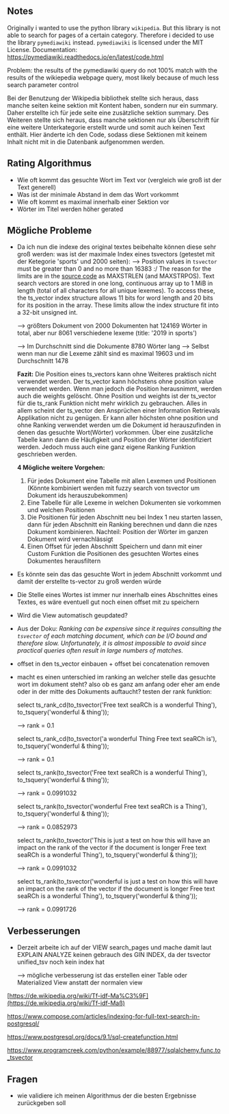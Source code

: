 ## Notes

Originally i wanted to use the python library `wikipedia`.
But this library is not able to search for pages of a certain category.
Therefore i decided to use the library `pymediawiki` instead.
`pymediawiki` is licensed under the MIT License.
Documentation: https://pymediawiki.readthedocs.io/en/latest/code.html

Problem: the results of the pymediawiki query do not 100% match with the results of the wikiepedia webpage query, most likely because of much less search parameter control



Bei der Benutzung der Wikipedia bibliothek stellte sich heraus, dass manche seiten keine sektion mit Kontent haben, sondern nur ein summary. Daher erstellte ich für jede seite eine zusätzliche sektion summary. Des Weiteren stellte sich heraus, dass manche sektionen nur als Überschrift für eine weitere Unterkategorie erstellt wurde und somit auch keinen Text enthält. Hier änderte ich den Code, sodass diese Sektionen mit keinem Inhalt nicht mit in die Datenbank aufgenommen werden.



## Rating Algorithmus

- Wie oft kommt das gesuchte Wort im Text vor (vergleich wie groß ist der Text generell)
- Was ist der minimale Abstand in dem das Wort vorkommt
- Wie oft kommt es maximal innerhalb einer Sektion vor
- Wörter im Titel werden höher gerated



## Mögliche Probleme

- Da ich nun die indexe des original textes beibehalte können diese sehr groß werden:
  was ist der maximale Index eines tsvectors (getestet mit der Ketegorie 'sports' und 2000 seiten):
  --> Position values in `tsvector` must be greater than 0 and no more than 16383 :/
  The reason for the limits are in the [source code](http://doxygen.postgresql.org/ts__type_8h_source.html) as MAXSTRLEN (and MAXSTRPOS). Text search vectors are stored in one long, continuous array up to 1 MiB in length (total of all characters for all unique lexemes). To access these, the ts_vector index structure allows 11 bits for word length and 20 bits for its position in the array. These limits allow the index structure fit into a 32-bit unsigned int.

  --> größters Dokument von 2000 Dokumenten hat 124169 Wörter in total, aber nur 8061 verschiedene lexeme (title: '2019 in sports')

  --> Im Durchschnitt sind die Dokumente 8780 Wörter lang
  --> Selbst wenn man nur die Lexeme zählt sind es maximal 19603 und im Durchschnitt  1478

  **Fazit:**
  Die Position eines ts_vectors kann ohne Weiteres praktisch nicht verwendet werden.
  Der ts_vector kann höchstens ohne position value verwendet werden.
  Wenn man jedoch die Position herausnimmt, werden auch die weights gelöscht.
  Ohne Position und weights ist der ts_vector für die ts_rank Funktion nicht mehr wirklich zu gebrauchen.
  Alles in allem scheint der ts_vector den Ansprüchen einer Information Retrievals Applikation nicht zu genügen.
  Er kann aller höchsten ohne position und ohne Ranking verwendet werden um die Dokument id herauszufinden in denen das gesuchte Wort(Wörter) vorkommen.
  Über eine zusätzliche Tabelle kann dann die Häufigkeit und Position der Wörter identifiziert werden.
  Jedoch muss auch eine ganz eigene Ranking Funktion geschrieben werden.

  **4 Mögliche weitere Vorgehen:**

  1. Für jedes Dokument eine Tabelle mit allen Lexemen und Positionen (Könnte kombiniert werden mit fuzzy search von tsvector um Dokument ids herauszubekommen)
  2. Eine Tabelle für alle Lexeme in welchen Dokumenten sie vorkommen und welchen Positionen
  3. Die Positionen für jeden Abschnitt neu bei Index 1 neu starten lassen, dann für jeden Abschnitt ein Ranking berechnen und dann die nzes Dokument kombinieren.
     Nachteil: Position der Wörter im ganzen Dokument wird vernachlässigt
  4. Einen Offset für jeden Abschnitt Speichern und dann mit einer Custom Funktion die Positionen des gesuchten Wortes eines Dokumentes herausfiltern

- Es könnte sein das das gesuchte Wort in jedem Abschnitt vorkommt und damit der erstellte ts-vector zu groß werden würde

- Die Stelle eines Wortes ist immer nur innerhalb eines Abschnittes eines Textes, es wäre eventuell gut noch einen offset mit zu speichern

- Wird die View automatisch geupdated?

- Aus der Doku: *Ranking can be expensive since it requires consulting the `tsvector` of each matching document, which can be I/O bound and therefore slow. Unfortunately, it is almost impossible to avoid since practical queries often result in large numbers of matches.*

- offset in den ts_vector einbauen + offset bei concatenation removen

- macht es einen unterschied im ranking an welcher stelle das gesuchte wort im dokument steht?
  also ob es ganz am anfang oder eher am ende oder in der mitte des Dokuments auftaucht?
  testen der rank funktion:

  

  select ts_rank_cd(to_tsvector('Free text seaRCh is a wonderful Thing'), to_tsquery('wonderful & thing'));

  --> rank = 0.1

  select ts_rank_cd(to_tsvector('a wonderful Thing Free text seaRCh is'), to_tsquery('wonderful & thing'));

  --> rank = 0.1

  

  select ts_rank(to_tsvector('Free text seaRCh is a wonderful Thing'), to_tsquery('wonderful & thing'));

  --> rank = 0.0991032

  select ts_rank(to_tsvector('wonderful Free text seaRCh is a Thing'), to_tsquery('wonderful & thing'));

  --> rank = 0.0852973

  

  select ts_rank(to_tsvector('This is just a test on how this will have an impact on the rank of the vector if the document is longer Free text seaRCh is a wonderful Thing'), to_tsquery('wonderful & thing'));

  --> rank = 0.0991032

  select ts_rank(to_tsvector('wonderful is just a test on how this will have an impact on the rank of the vector if the document is longer Free text seaRCh is a wonderful Thing'), to_tsquery('wonderful & thing'));

  --> rank = 0.0991726



## Verbesserungen

- Derzeit arbeite ich auf der VIEW search_pages und mache damit laut EXPLAIN ANALYZE keinen gebrauch des GIN INDEX, da der tsvector unified_tsv noch kein index hat

  --> mögliche verbesserung ist das erstellen einer Table oder Materialized View anstatt der normalen view





[https://de.wikipedia.org/wiki/Tf-idf-Ma%C3%9F](https://de.wikipedia.org/wiki/Tf-idf-Maß)

https://www.compose.com/articles/indexing-for-full-text-search-in-postgresql/

https://www.postgresql.org/docs/9.1/sql-createfunction.html



https://www.programcreek.com/python/example/88977/sqlalchemy.func.to_tsvector



## Fragen

- wie validiere ich meinen Algorithmus der die besten Ergebnisse zurückgeben soll